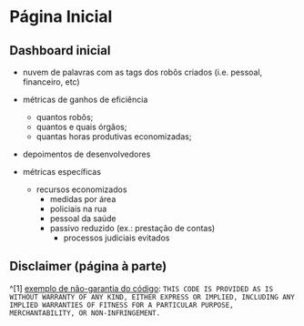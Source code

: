 # Página Inicial


## Dashboard inicial

- nuvem de palavras com as tags dos robôs criados (i.e. pessoal, financeiro, etc)

- métricas de ganhos de eficiência
	- quantos robôs;
	- quantos e quais órgãos;
	- quantas horas produtivas economizadas;

- depoimentos de desenvolvedores 

- métricas específicas
	- recursos economizados
		- medidas por área
		- policiais na rua
		- pessoal da saúde 
		- passivo reduzido (ex.: prestação de contas)
			- processos judiciais evitados

## Disclaimer (página à parte)

^[1] [exemplo de não-garantia do código](https://github.com/pnp/powerautomate-samples/tree/main/samples/graph_api_in_power_bi#disclaimer): 
`THIS CODE IS PROVIDED AS IS WITHOUT WARRANTY OF ANY KIND, EITHER EXPRESS OR IMPLIED, INCLUDING ANY IMPLIED WARRANTIES OF FITNESS FOR A PARTICULAR PURPOSE, MERCHANTABILITY, OR NON-INFRINGEMENT.`
